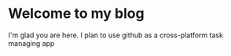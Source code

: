 # Welcome to my blog

I'm glad you are here. I plan to use github as a cross-platform task managing app
